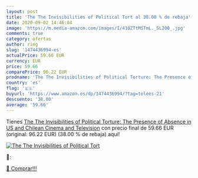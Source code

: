 ```yaml
---
layout: post
title: 'The The Invisibilities of Political Tort al 38.00 % de rebaja'
date: 2020-09-02 14:46:04
image: 'https://m.media-amazon.com/images/I/41OZTtMSTmL._SL200_.jpg'
comments: true
category: ofertas
author: ring
slug: '1474436994-es'
actualPrice: 59.66 EUR
currency: EUR
price: 59.66
comparePrice: 96.22 EUR
prodname: 'The The Invisibilities of Political Torture: The Presence of Absence in US and Chilean Cinema and Television'
country: 'es'
flag: '🇪🇸'
buyurl: 'https://www.amazon.es/dp/1474436994/?tag=tolees-21'
descuento: '38.00'
average: '59.66'
---
```


Tienes [The The Invisibilities of Political Torture: The Presence of Absence in US and Chilean Cinema and Television](https://www.amazon.es/dp/1474436994/?tag=tolees-21) con precio final de  59.66 EUR (original: 96.22 EUR) (38.00 %  de rebaja) aqui!

[![The The Invisibilities of Political Tort](https://m.media-amazon.com/images/I/41OZTtMSTmL._SL200_.jpg)](https://www.amazon.es/dp/1474436994/?tag=tolees-21)

🔎:


[🛒 Comprar!!!](https://www.amazon.es/dp/1474436994/?tag=tolees-21)
